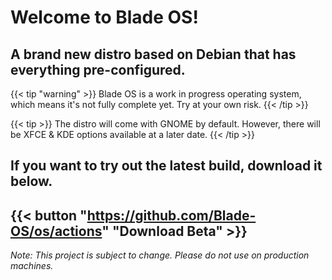 # Welcome to Blade OS!

## A brand new distro based on Debian that has everything pre-configured.

{{< tip "warning" >}} Blade OS is a work in progress operating system, which means it's not fully complete yet. Try at your own risk. {{< /tip >}}

{{< tip >}} The distro will come with GNOME by default. However, there will be XFCE & KDE options available at a later date. {{< /tip >}}

## If you want to try out the latest build, download it below.

{{< button "https://github.com/Blade-OS/os/actions" "Download Beta" >}}
--
*Note: This project is subject to change. Please do not use on production machines.*